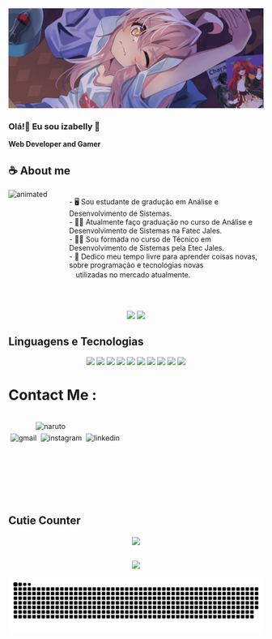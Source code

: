 
<div align="center">
    <img src="./images/bg.webp" alt="Preview">
</div>

### Olá!🌺 Eu sou izabelly 🍄

**Web Developer and Gamer**

<div align="left">
    <h2>☕ About me</h2>
    <div style="display: flex; align-items: left;">
        <img align="left" alt="animated" width="120" height="120" ;" src="https://www.icegif.com/wp-content/uploads/2022/05/icegif-359.gif">
        <p>
            - 🖥️ Sou estudante de gradução em Análise e Desenvolvimento de Sistemas.<br>
            - 👩‍🚀 Atualmente faço graduação no curso de Análise e Desenvolvimento de Sistemas na Fatec Jales.<br>
            - 👩‍🎓 Sou formada no curso de Técnico em Desenvolvimento de Sistemas pela Etec Jales.<br>
            - 👾 Dedico meu tempo livre para aprender coisas novas, sobre programação e tecnologias novas<br>
            ㅤutilizadas no mercado atualmente.
        </a>
        <br>
        <br>
        <br>
        </p>
    </div>
</div>

<p align="center">
    <img width="50%" src="https://github-readme-stats.vercel.app/api?username=izabellyBritto&show_icons=true&count_private=true&theme=react&hide_border=true&bg_color=0D1117"/>
    <img width="45%" src="https://github-readme-stats.vercel.app/api/top-langs/?username=izabellyBritto&show_icons=true&count_private=true&theme=react&hide_border=true&bg_color=0D1117&layout=compact"/>
</p>

## **Linguagens e Tecnologias**
<p align="center">
    <img src="https://img.icons8.com/color/48/000000/php.png"/>
    <img src="https://img.icons8.com/color/48/000000/postgreesql.png"/>
    <img src="https://img.icons8.com/color/48/000000/c-sharp-logo.png"/>
    <img src="https://img.icons8.com/color/48/000000/c-programming.png"/>
    <img src="https://img.icons8.com/color/48/000000/java-coffee-cup-logo.png"/>
    <img src="https://img.icons8.com/color/48/000000/javascript.png"/>
    <img src="https://img.icons8.com/color/48/000000/python.png"/>
    <img src="https://img.icons8.com/color/48/000000/typescript.png"/>
     <img src="https://img.icons8.com/color/48/000000/git.png"/>
     <img src="https://img.icons8.com/color/48/000000/mysql.png"/>
</p>

# Contact Me :

<p>
</br>
<img hight="320" width="450" alt="naruto" align="right" src="https://i.pinimg.com/originals/55/fc/4b/55fc4bee7c31f0850262da53fa1e3180.gif">

<a href="mailto:agajare@ch.iitr.ac.in">
  <img align="left" src="https://img.icons8.com/fluent/48/000000/gmail.png" alt="gmail" style="vertical-align:top; margin:6px 4px">
</a>
<a href="https://www.instagram.com/agajareiitr/">
  <img align="left" src="https://img.icons8.com/fluent/48/000000/instagram-new.png" alt="instagram" style="vertical-align:top; margin:6px 4px">
</a>  
 <a href="https://www.linkedin.com/in/agajareiitr/">
  <img align="left" src="https://img.icons8.com/fluent/48/000000/linkedin.png" alt="linkedin" style="vertical-align:top; margin:6px 4px">
</a>
 
</p>
<br>
<br>
<br>
<br>
<br>
<br>
<br>
<br>

## **Cutie Counter** ##
<div align="center">
    <p align="center"> </p> 
    <a href=""><img align="center" width=400 src="https://moe-counter.glitch.me/get/@izabellyBrito?theme=rule34"></a><br></br>
      <div style= "display: grid">
 
  <a href="https://" target="_blank"><img src="https://img.shields.io/badge/Portfólio-%23E60023?style=for-the-badge&logo=devdotto&logoColor=white"></a>
</div> 

<picture>
  <source media="(prefers-color-scheme: dark)" srcset="https://raw.githubusercontent.com/platane/platane/output/github-contribution-grid-snake-dark.svg">
  <source media="(prefers-color-scheme: dark)" srcset="https://raw.githubusercontent.com/platane/platane/output/github-contribution-grid-snake-dark.svg">
  <img alt="github contribution grid snake animation" src="https://raw.githubusercontent.com/platane/platane/output/github-contribution-grid-snake-dark.svg">
</picture>
</div>
